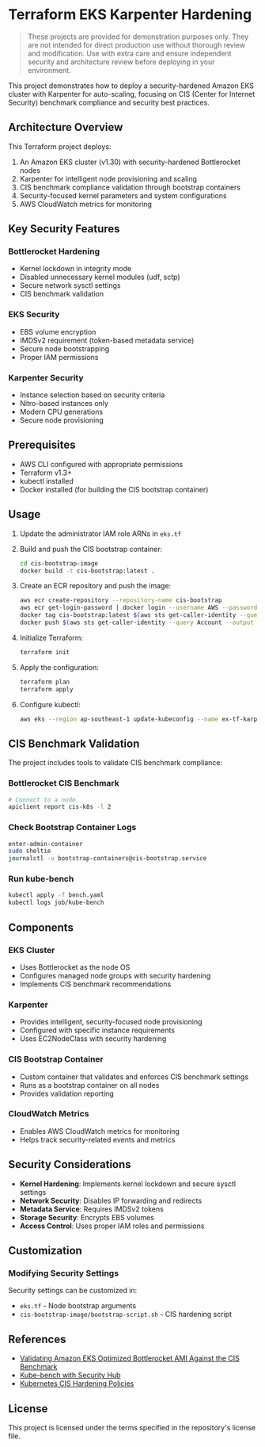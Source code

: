 # Terraform EKS Karpenter Hardening

> These projects are provided for demonstration purposes only. They are not intended for direct production use without thorough review and modification. Use with extra care and ensure independent security and architecture review before deploying in your environment.

This project demonstrates how to deploy a security-hardened Amazon EKS cluster with Karpenter for auto-scaling, focusing on CIS (Center for Internet Security) benchmark compliance and security best practices.

## Architecture Overview

This Terraform project deploys:

1. An Amazon EKS cluster (v1.30) with security-hardened Bottlerocket nodes
2. Karpenter for intelligent node provisioning and scaling
3. CIS benchmark compliance validation through bootstrap containers
4. Security-focused kernel parameters and system configurations
5. AWS CloudWatch metrics for monitoring

## Key Security Features

### Bottlerocket Hardening

- Kernel lockdown in integrity mode
- Disabled unnecessary kernel modules (udf, sctp)
- Secure network sysctl settings
- CIS benchmark validation

### EKS Security

- EBS volume encryption
- IMDSv2 requirement (token-based metadata service)
- Secure node bootstrapping
- Proper IAM permissions

### Karpenter Security

- Instance selection based on security criteria
- Nitro-based instances only
- Modern CPU generations
- Secure node provisioning

## Prerequisites

- AWS CLI configured with appropriate permissions
- Terraform v1.3+
- kubectl installed
- Docker installed (for building the CIS bootstrap container)

## Usage

1. Update the administrator IAM role ARNs in `eks.tf`

2. Build and push the CIS bootstrap container:

   ```bash
   cd cis-bootstrap-image
   docker build -t cis-bootstrap:latest .
   ```

3. Create an ECR repository and push the image:

   ```bash
   aws ecr create-repository --repository-name cis-bootstrap
   aws ecr get-login-password | docker login --username AWS --password-stdin $(aws sts get-caller-identity --query Account --output text).dkr.ecr.$(aws configure get region).amazonaws.com
   docker tag cis-bootstrap:latest $(aws sts get-caller-identity --query Account --output text).dkr.ecr.$(aws configure get region).amazonaws.com/cis-bootstrap:latest
   docker push $(aws sts get-caller-identity --query Account --output text).dkr.ecr.$(aws configure get region).amazonaws.com/cis-bootstrap:latest
   ```

4. Initialize Terraform:

   ```bash
   terraform init
   ```

5. Apply the configuration:

   ```bash
   terraform plan
   terraform apply
   ```

6. Configure kubectl:
   ```bash
   aws eks --region ap-southeast-1 update-kubeconfig --name ex-tf-karpenter
   ```

## CIS Benchmark Validation

The project includes tools to validate CIS benchmark compliance:

### Bottlerocket CIS Benchmark

```bash
# Connect to a node
apiclient report cis-k8s -l 2
```

### Check Bootstrap Container Logs

```bash
enter-admin-container
sudo sheltie
journalctl -u bootstrap-containers@cis-bootstrap.service
```

### Run kube-bench

```bash
kubectl apply -f bench.yaml
kubectl logs job/kube-bench
```

## Components

### EKS Cluster

- Uses Bottlerocket as the node OS
- Configures managed node groups with security hardening
- Implements CIS benchmark recommendations

### Karpenter

- Provides intelligent, security-focused node provisioning
- Configured with specific instance requirements
- Uses EC2NodeClass with security hardening

### CIS Bootstrap Container

- Custom container that validates and enforces CIS benchmark settings
- Runs as a bootstrap container on all nodes
- Provides validation reporting

### CloudWatch Metrics

- Enables AWS CloudWatch metrics for monitoring
- Helps track security-related events and metrics

## Security Considerations

- **Kernel Hardening**: Implements kernel lockdown and secure sysctl settings
- **Network Security**: Disables IP forwarding and redirects
- **Metadata Service**: Requires IMDSv2 tokens
- **Storage Security**: Encrypts EBS volumes
- **Access Control**: Uses proper IAM roles and permissions

## Customization

### Modifying Security Settings

Security settings can be customized in:

- `eks.tf` - Node bootstrap arguments
- `cis-bootstrap-image/bootstrap-script.sh` - CIS hardening script

## References

- [Validating Amazon EKS Optimized Bottlerocket AMI Against the CIS Benchmark](https://aws.amazon.com/blogs/containers/validating-amazon-eks-optimized-bottlerocket-ami-against-the-cis-benchmark/)
- [Kube-bench with Security Hub](https://catalog.us-east-1.prod.workshops.aws/workshops/165b0729-2791-4452-8920-53b734419050/en-US/10-regulatory-compliance/1-kube-bench)
- [Kubernetes CIS Hardening Policies](https://github.com/raspbernetes/k8s-security-policies/blob/main/policies/)

## License

This project is licensed under the terms specified in the repository's license file.
